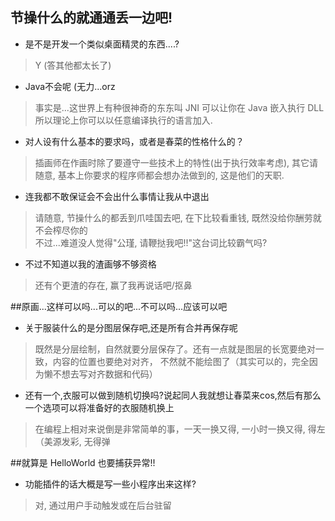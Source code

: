 ## 节操什么的就通通丢一边吧!
* 是不是开发一个类似桌面精灵的东西....?  
>Y (答其他都太长了)

* Java不会呢 (无力...orz  
>事实是...这世界上有种很神奇的东东叫 JNI 可以让你在 Java 嵌入执行 DLL
> 所以理论上你可以以任意编译执行的语言加入.

* 对人设有什么基本的要求吗，或者是春菜的性格什么的？  
>插画师在作画时除了要遵守一些技术上的特性(出于执行效率考虑), 其它请随意, 基本上你要求的程序师都会想办法做到的, 这是他们的天职.

* 连我都不敢保证会不会出什么事情让我从中退出  
>请随意, 节操什么的都丢到爪哇国去吧, 在下比较看重钱, 既然没给你酬劳就不会榨尽你的  
>不过...难道没人觉得"公瑾, 请鞭挞我吧!!"这台词比较霸气吗?

* 不过不知道以我的渣画够不够资格  
>还有个更渣的存在, 赢了我再说话吧/抠鼻  

##原画...这样可以吗...可以的吧...不可以吗...应该可以吧
* 关于服装什么的是分图层保存吧,还是所有合并再保存呢
>既然是分层绘制，自然就要分层保存了。还有一点就是图层的长宽要绝对一致，内容的位置也要绝对对齐，
不然就不能绘图了（其实可以的，完全因为懒不想去写对齐数据和代码）  
  
* 还有一个,衣服可以做到随机切换吗?说起同人我就想让春菜来cos,然后有那么一个选项可以将准备好的衣服随机换上
>在编程上相对来说倒是非常简单的事，一天一换又得, 一小时一换又得, 得左（美源发彩, 无得弹

##就算是 HelloWorld 也要捕获异常!!
* 功能插件的话大概是写一些小程序出来这样?  
>对, 通过用户手动触发或在后台驻留
